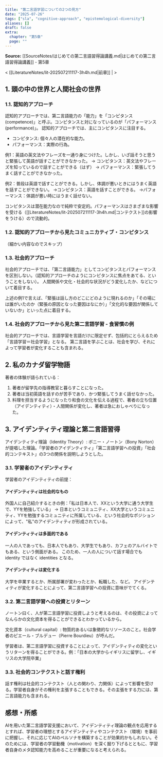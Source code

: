 ```yaml
---
title: "第二言語学習についての2つの見方"
date: "2025-07-26"
tags: ["sla", "cognitive-approach", "epistemological-diversity"]
aliases: []
draft: false
extra:
  chapter: "第5章"
  page: ""
---
```


**Source:** [[SourceNotes/はじめての第二言語習得論講義.md|はじめての第二言語習得論講義]] - 第5章

< [[LiteratureNotes/lit-202507211117-3h4h.md|前章]] | >

## 1. 頭の中の世界と人間社会の世界

### 1.1. 認知的アプローチ

認知的アプローチでは、第二言語能力の「能力」を「コンピタンス(competence)」と呼ぶ。コンピタンスと対になっているのが「パフォーマンス(performance)」。
認知的アプローチでは、主にコンピタンスに注目する。

- コンピタンス: 個々人の潜在的な能力。
- パフォーマンス：実際の行為。

例1：英語の英文法やフレーズを一通り身につけた。しかし、いざ話そうと思うと緊張して英語が話すことができなかった。
→ コンピタンス：英文法やフレーズを知っているので話すことができる（はず）
→ パフォーマンス：緊張してうまく話すことができなかった。

例2：普段は英語で話すことができる。しかし、体調が悪いときにはうまく英語を話すことができない。
→コンピタンス：英語を話すことができる。
→パフォーマンス：体調が悪い時にはうまく話せない。

コンピタンスは潜在能力なので純粋で安定的。パフォーマンスはさまざまな影響を受ける（[[LiteratureNotes/lit-202507211117-3h4h.md|コンテクスト]]の影響をうける）ので流動的。

### 1.2. 認知的アプローチから見たコミュニカティブ・コンピタンス

（細かい内容なのでスキップ）

### 1.3. 社会的アプローチ

社会的アプローチでは、「第二言語能力」としてコンピタンスとパフォーマンスを区別しない。（認知的アプローチのようにコンピタンスに焦点をあてる、ということをしない）。
人間関係や文化・社会的な状況がどう変化したか、などについて着目する。

上述の例1で言えば、「緊張は話し方のどこにどのように現れるのか」「その場には誰がいたのか（緊張の原因となった要因はなにか）」「文化的な要因が関係していないか」といった点に着目する。

### 1.4. 社会的アプローチから見た第二言語学習 - 食習慣の例

社会的アプローチでは、言語学習を言語だけに限定せず、包括的にとらえるため「言語学習＝社会学習」となる。
第二言語を学ぶことは、社会を学び、それによって学習者が変化することも含まれる。

## 2. 私のカナダ留学物語

著者の体験が語られている：
1. 著者が留学先の指導教官と暮らすことになった。
2. 著者は当初英語を話すのが苦手であり、かつ緊張してうまく話せなかった。
3. 料理を担当するようになったり和食の文化を伝える過程で、著者の立ち位置（アイデンティティ）・人間関係が変化し、著者は急におしゃべりになった。

## 3. アイデンティティ理論と第二言語習得

アイデンティティ理論（Identity Theory）: ボニー・ノートン（Bony Norton）が提唱した理論。「学習者のアイデンティティ」「第二言語学習への投資」「社会的コンテキスト」の3つの関係を説明しようとした。

### 3.1. 学習者のアイデンティティ

学習者のアイデンティティの前提：

#### アイデンティティは社会的なもの

外国人に自己紹介するときの例：「私は日本人で、XXという大学に通う大学生で、YYを勉強している」
→ 日本というコミュニティ、XX大学というコミュニティ、YYを勉強するコミュニティに所属している、という社会的なポジションによって、"私"のアイデンティティが形成されている。

#### アイデンティティは多面的である

一人の人であっても、日本人でもあり、大学生でもあり、カフェのアルバイトでもある、という側面がある。
このため、一人の人について話す場合でも identity ではなく identities となる。

#### アイデンティティは変化する

大学を卒業するとか、所属部署が変わったとか、転職した、など。
アイデンティティが変化することによって、第二言語学習への投資に意味がでてくる。

### 3.2. 第二言語学習への投資とリターン

ノートン曰く、人が第二言語学習に投資しようと考えるのは、その投資によってなんらかの文化資本を得ることができるとわかっているから。

文化資本（cultural capital）: 物質的あるいは象徴的なリソースのこと。社会学者のピエール・ブルデュー（Pierre Bourdieu）が呼んだ。

学習者は、第二言語学習に投資することによって、アイデンティティの変化というリターンを得ることができる。例：「日本の大学からイギリスに留学し、イギリスの大学院卒業」

### 3.3. 社会的コンテクストと話す権利

話す権利は社会的コンテクスト（人との関わり、力関係）によって影響を受ける。学習者自身がその権利を主張することもできる。その主張をする力には、第二言語能力も含まれる。

## 感想・所感

AIを用いた第二言語学習支援において、アイデンティティ理論の観点を応用するとすれば、学習者の理想とするアイデンティティやコンテクスト（環境）を事前に把握し、それに応じてAIのペルソナを構築することが効果的かもしれない。そのためには、学習者の学習動機（motivation）を深く掘り下げるとともに、学習者自身のメタ認知能力を高めることが重要になると考えられる。
